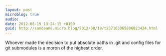 ```yaml
---
layout: post
microblog: true
audio: 
date: 2012-08-19 13:24:15 +0100
guid: http://samdeane.micro.blog/2012/08/19/t237163065806823424.html
---
```

Whoever made the decision to put absolute paths in .git and config files for git submodules is a moron of the highest order.
